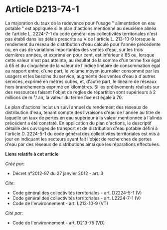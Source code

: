 # Article D213-74-1

La majoration du taux de la redevance pour l'usage " alimentation en eau potable " est appliquée si le plan d'actions
mentionné au deuxième alinéa de l'article L. 2224-7-1 du code général des collectivités territoriales n'est pas établi dans
les délais prescrits au V de l'article L. 213-10-9 lorsque le rendement du réseau de distribution d'eau calculé pour l'année
précédente ou, en cas de variations importantes des ventes d'eau, sur les trois dernières années, et exprimé en pour cent,
est inférieur à 85 ou, lorsque cette valeur n'est pas atteinte, au résultat de la somme d'un terme fixe égal à 65 et du
cinquième de la valeur de l'indice linéaire de consommation égal au rapport entre, d'une part, le volume moyen journalier
consommé par les usagers et les besoins du service, augmenté des ventes d'eau à d'autres services, exprimé en mètres cubes,
et, d'autre part, le linéaire de réseaux hors branchements exprimé en kilomètres. Si les prélèvements réalisés sur des
ressources faisant l'objet de règles de répartition sont supérieurs à 2 millions de m ³/ an, la valeur du terme fixe est
égale à 70. 

Le plan d'actions inclut un suivi annuel du rendement des réseaux de distribution d'eau, tenant compte des livraisons d'eau
de l'année au titre de laquelle un taux de pertes en eau supérieur à la valeur mentionnée à l'alinéa précédent a été
constaté. En application du plan d'actions, le descriptif détaillé des ouvrages de transport et de distribution d'eau potable
défini à l'article D. 2224-5-1 du code général des collectivités territoriales est mis à jour en indiquant les secteurs ayant
fait l'objet de recherches de pertes d'eau par des réseaux de distributions ainsi que les réparations effectuées.

**Liens relatifs à cet article**

_Créé par_:

  - Décret n°2012-97 du 27 janvier 2012 - art. 3

_Cite_:

  - Code général des collectivités territoriales - art. D2224-5-1 (V)
  - Code général des collectivités territoriales - art. L2224-7-1 (V)
  - Code de l'environnement - art. L213-10-9 (VT)

_Cité par_:

  - Code de l'environnement - art. D213-75 (VD)
